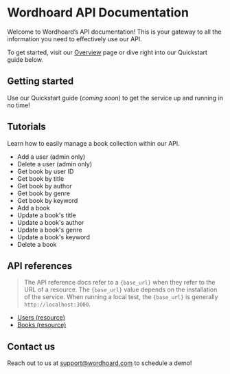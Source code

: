
# Wordhoard API Documentation

Welcome to Wordhoard’s API documentation! This is your gateway to all the information you need to effectively use our API.

To get started, visit our [Overview](overview.md) page or dive right into our Quickstart guide below.

## Getting started

Use our Quickstart guide (*coming soon*) to get the service up and running in no time!

## Tutorials

Learn how to easily manage a book collection within our API.

* Add a user (admin only)
* Delete a user (admin only)
* Get book by user ID
* Get book by title
* Get book by author
* Get book by genre
* Get book by keyword
* Add a book
* Update a book's title
* Update a book's author
* Update a book's genre
* Update a book's keyword
* Delete a book

## API references

> The API reference docs refer to a `{base_url}` when they refer to the URL of a resource. The `{base_url}` value depends on the installation of the service. When running a local test, the `{base_url}` is generally `http://localhost:3000`.

* [Users (resource)](api-references/user-resource.md)
* [Books (resource)](api-references/book-resource.md)

## Contact us

Reach out to us at [support@wordhoard.com](mailto:support@wordhoard.com) to schedule a demo!
